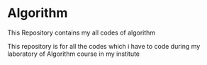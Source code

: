 # Algorithm
This Repository contains my all codes of algorithm

This repository is for all the codes which i have to code during my laboratory of Algorithm course in my institute 
